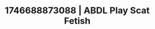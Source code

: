 ---
categories:
- BDSM whisper
- AI-generated
- Cosplay
- Subtle dominance
- Tattooed beauties
- ASMR
- Dirty mind games
- Lustful close-up
image: /assets/images/1746688873088.jpg
layout: post
seo:
  description: Featured content with exclusive ABDL Play, Scat Fetish. HD images available.
  keywords: ABDL Play, Scat Fetish
  og_image: /assets/images/1746688873088.jpg
  schema_type: VisualArtwork
tags:
- ABDL Play
- Scat Fetish
- '#1746688873088'
title: 1746688873088 | ABDL Play Scat Fetish
---